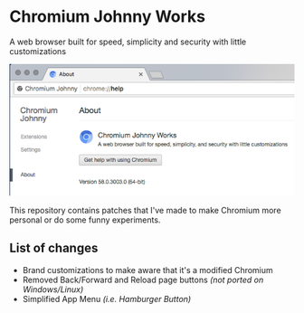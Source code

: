 # Chromium Johnny Works
A web browser built for speed, simplicity and security with little customizations

![Preview](preview.png)

This repository contains patches that I've made to make Chromium more personal or do some funny experiments.

## List of changes
* Brand customizations to make aware that it's a modified Chromium
* Removed Back/Forward and Reload page buttons _(not ported on Windows/Linux)_
* Simplified App Menu _(i.e. Hamburger Button)_

